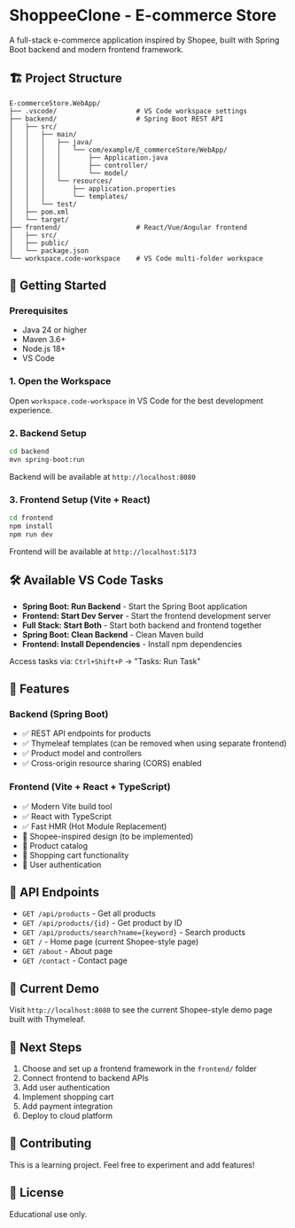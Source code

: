 # ShoppeeClone - E-commerce Store

A full-stack e-commerce application inspired by Shopee, built with Spring Boot backend and modern frontend framework.

## 🏗️ Project Structure

```
E-commerceStore.WebApp/
├── .vscode/                    # VS Code workspace settings
├── backend/                    # Spring Boot REST API
│   ├── src/
│   │   ├── main/
│   │   │   ├── java/
│   │   │   │   └── com/example/E_commerceStore/WebApp/
│   │   │   │       ├── Application.java
│   │   │   │       ├── controller/
│   │   │   │       └── model/
│   │   │   └── resources/
│   │   │       ├── application.properties
│   │   │       └── templates/
│   │   └── test/
│   ├── pom.xml
│   └── target/
├── frontend/                   # React/Vue/Angular frontend
│   ├── src/
│   ├── public/
│   └── package.json
└── workspace.code-workspace    # VS Code multi-folder workspace
```

## 🚀 Getting Started

### Prerequisites
- Java 24 or higher
- Maven 3.6+
- Node.js 18+
- VS Code

### 1. Open the Workspace
Open `workspace.code-workspace` in VS Code for the best development experience.

### 2. Backend Setup
```bash
cd backend
mvn spring-boot:run
```
Backend will be available at `http://localhost:8080`

### 3. Frontend Setup (Vite + React)
```bash
cd frontend
npm install
npm run dev
```
Frontend will be available at `http://localhost:5173`

## 🛠️ Available VS Code Tasks

- **Spring Boot: Run Backend** - Start the Spring Boot application
- **Frontend: Start Dev Server** - Start the frontend development server
- **Full Stack: Start Both** - Start both backend and frontend together
- **Spring Boot: Clean Backend** - Clean Maven build
- **Frontend: Install Dependencies** - Install npm dependencies

Access tasks via: `Ctrl+Shift+P` → "Tasks: Run Task"

## 📱 Features

### Backend (Spring Boot)
- ✅ REST API endpoints for products
- ✅ Thymeleaf templates (can be removed when using separate frontend)
- ✅ Product model and controllers
- ✅ Cross-origin resource sharing (CORS) enabled

### Frontend (Vite + React + TypeScript)
- ✅ Modern Vite build tool
- ✅ React with TypeScript
- ✅ Fast HMR (Hot Module Replacement)
- 🔄 Shopee-inspired design (to be implemented)
- 🔄 Product catalog
- 🔄 Shopping cart functionality
- 🔄 User authentication

## 🔗 API Endpoints

- `GET /api/products` - Get all products
- `GET /api/products/{id}` - Get product by ID
- `GET /api/products/search?name={keyword}` - Search products
- `GET /` - Home page (current Shopee-style page)
- `GET /about` - About page
- `GET /contact` - Contact page

## 🎨 Current Demo

Visit `http://localhost:8080` to see the current Shopee-style demo page built with Thymeleaf.

## 📝 Next Steps

1. Choose and set up a frontend framework in the `frontend/` folder
2. Connect frontend to backend APIs
3. Add user authentication
4. Implement shopping cart
5. Add payment integration
6. Deploy to cloud platform

## 🤝 Contributing

This is a learning project. Feel free to experiment and add features!

## 📄 License

Educational use only.
